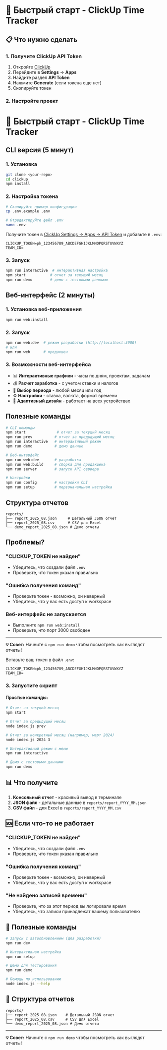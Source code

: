 # 🚀 Быстрый старт - ClickUp Time Tracker

## 📋 Что нужно сделать

### 1. Получите ClickUp API Token

1. Откройте [ClickUp](https://app.clickup.com)
2. Перейдите в **Settings** → **Apps**
3. Найдите раздел **API Token**
4. Нажмите **Generate** (если токена еще нет)
5. Скопируйте токен

### 2. Настройте проект

# 🚀 Быстрый старт - ClickUp Time Tracker

## CLI версия (5 минут)

### 1. Установка

```bash
git clone <your-repo>
cd clickup
npm install
```

### 2. Настройка токена

```bash
# Скопируйте пример конфигурации
cp .env.example .env

# Отредактируйте файл .env
nano .env
```

Получите токен в [ClickUp Settings → Apps → API Token](https://app.clickup.com/settings/apps) и добавьте в `.env`:

```
CLICKUP_TOKEN=pk_123456789_ABCDEFGHIJKLMNOPQRSTUVWXYZ
TEAM_ID=
```

### 3. Запуск

```bash
npm run interactive  # интерактивная настройка
npm start           # отчет за текущий месяц
npm run demo        # демо с тестовыми данными
```

## Веб-интерфейс (2 минуты)

### 1. Установка веб-приложения

```bash
npm run web:install
```

### 2. Запуск

```bash
npm run web:dev  # режим разработки (http://localhost:3000)
# или
npm run web      # продакшен
```

### 3. Возможности веб-интерфейса

- 📊 **Интерактивные графики** - часы по дням, проектам, задачам
- 💰 **Расчет заработка** - с учетом ставки и налогов
- 📅 **Выбор периода** - любой месяц или год
- ⚙️ **Настройки** - ставка, валюта, формат времени
- 📱 **Адаптивный дизайн** - работает на всех устройствах

## Полезные команды

```bash
# CLI команды
npm start              # отчет за текущий месяц
npm run prev          # отчет за предыдущий месяц
npm run interactive   # интерактивный режим
npm run demo          # демо данные

# Веб-интерфейс
npm run web:dev       # разработка
npm run web:build     # сборка для продакшена
npm run server        # запуск API сервера

# Настройки
npm run config        # настройки CLI
npm run setup         # первоначальная настройка
```

## Структура отчетов

```
reports/
├── report_2025_08.json     # Детальный JSON отчет
├── report_2025_08.csv      # CSV для Excel
└── demo_report_2025_08.json # Демо отчеты
```

## Проблемы?

### "CLICKUP_TOKEN не найден"

- Убедитесь, что создали файл `.env`
- Проверьте, что токен указан правильно

### "Ошибка получения команд"

- Проверьте токен - возможно, он неверный
- Убедитесь, что у вас есть доступ к workspace

### Веб-интерфейс не запускается

- Выполните `npm run web:install`
- Проверьте, что порт 3000 свободен

---

**💡 Совет:** Начните с `npm run demo` чтобы посмотреть как выглядят отчеты!

Вставьте ваш токен в файл `.env`:

```
CLICKUP_TOKEN=pk_123456789_ABCDEFGHIJKLMNOPQRSTUVWXYZ
TEAM_ID=
```

### 3. Запустите скрипт

#### Простые команды:

```bash
# Отчет за текущий месяц
npm start

# Отчет за предыдущий месяц
node index.js prev

# Отчет за конкретный месяц (например, март 2024)
node index.js 2024 3

# Интерактивный режим с меню
npm run interactive

# Демо с тестовыми данными
npm run demo
```

## 📊 Что получите

1. **Консольный отчет** - красивый вывод в терминале
2. **JSON файл** - детальные данные в `reports/report_YYYY_MM.json`
3. **CSV файл** - для Excel в `reports/report_YYYY_MM.csv`

## 🆘 Если что-то не работает

### "CLICKUP_TOKEN не найден"

- Убедитесь, что создали файл `.env`
- Проверьте, что токен указан правильно

### "Ошибка получения команд"

- Проверьте токен - возможно, он неверный
- Убедитесь, что у вас есть доступ к workspace

### "Не найдено записей времени"

- Проверьте, что за этот период вы логировали время
- Убедитесь, что записи принадлежат вашему пользователю

## 🎯 Полезные команды

```bash
# Запуск с автообновлением (для разработки)
npm run dev

# Интерактивная настройка
npm run setup

# Демо для тестирования
npm run demo

# Помощь по использованию
node index.js --help
```

## 📁 Структура отчетов

```
reports/
├── report_2025_08.json    # Детальный JSON отчет
├── report_2025_08.csv     # CSV для Excel
└── demo_report_2025_08.json # Демо отчеты
```

---

**💡 Совет:** Начните с `npm run demo` чтобы посмотреть как выглядят отчеты!
